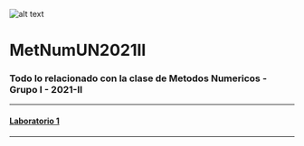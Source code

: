 ![alt text](https://unal.edu.co/typo3conf/ext/unal_skin_default/Resources/Public/images/escudoUnal.png "Logo Title Text 1")

# MetNumUN2021II

### Todo lo relacionado con la clase de Metodos Numericos - Grupo I - 2021-II


-----


#### [Laboratorio 1](https://github.com/mcurream/MetNumUN2021II/tree/main/Lab1)



-----
